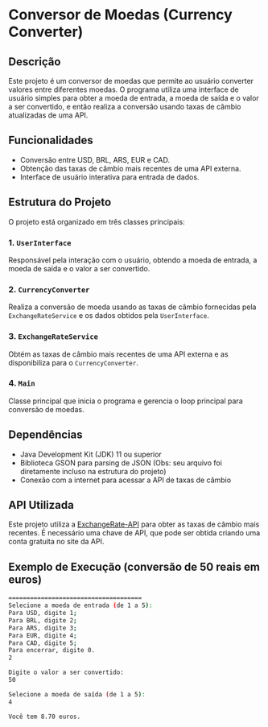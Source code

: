 # Conversor de Moedas (Currency Converter)

## Descrição

Este projeto é um conversor de moedas que permite ao usuário converter valores entre diferentes moedas. O programa utiliza uma interface de usuário simples para obter a moeda de entrada, a moeda de saída e o valor a ser convertido, e então realiza a conversão usando taxas de câmbio atualizadas de uma API.

## Funcionalidades

- Conversão entre USD, BRL, ARS, EUR e CAD.
- Obtenção das taxas de câmbio mais recentes de uma API externa.
- Interface de usuário interativa para entrada de dados.

## Estrutura do Projeto

O projeto está organizado em três classes principais:

### 1. `UserInterface`

Responsável pela interação com o usuário, obtendo a moeda de entrada, a moeda de saída e o valor a ser convertido.

### 2. `CurrencyConverter`

Realiza a conversão de moeda usando as taxas de câmbio fornecidas pela `ExchangeRateService` e os dados obtidos pela `UserInterface`.

### 3. `ExchangeRateService`

Obtém as taxas de câmbio mais recentes de uma API externa e as disponibiliza para o `CurrencyConverter`.

### 4. `Main`

Classe principal que inicia o programa e gerencia o loop principal para conversão de moedas.

## Dependências

- Java Development Kit (JDK) 11 ou superior
- Biblioteca GSON para parsing de JSON (Obs: seu arquivo foi diretamente incluso na estrutura do projeto)
- Conexão com a internet para acessar a API de taxas de câmbio

## API Utilizada

Este projeto utiliza a [ExchangeRate-API](https://www.exchangerate-api.com/) para obter as taxas de câmbio mais recentes. É necessário uma chave de API, que pode ser obtida criando uma conta gratuita no site da API.

## Exemplo de Execução (conversão de 50 reais em euros)

```bash
=====================================
Selecione a moeda de entrada (de 1 a 5):
Para USD, digite 1;
Para BRL, digite 2;
Para ARS, digite 3;
Para EUR, digite 4;
Para CAD, digite 5;
Para encerrar, digite 0.
2

Digite o valor a ser convertido:
50

Selecione a moeda de saída (de 1 a 5):
4

Você tem 8.70 euros.

```
